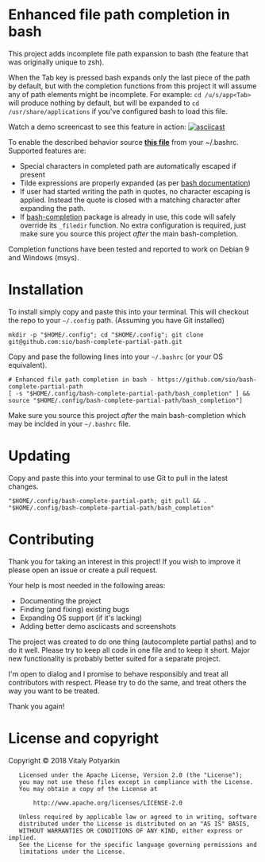 # Enhanced file path completion in bash

This project adds incomplete file path expansion to bash (the feature that was
originally unique to zsh).

When the Tab key is pressed bash expands only the last piece of the path by
default, but with the completion functions from this project it will assume any
of path elements might be incomplete. For example: `cd /u/s/app<Tab>` will
produce nothing by default, but will be expanded to `cd /usr/share/applications`
if you've configured bash to load this file.

Watch a demo screencast to see this feature in action:
[![asciicast](https://asciinema.org/a/0zhzOYbkF22pWLmbx1RHCYyqQ.png)](https://asciinema.org/a/0zhzOYbkF22pWLmbx1RHCYyqQ)

To enable the described behavior source [**this file**][main] from your
~/.bashrc. Supported features are:

- Special characters in completed path are automatically escaped if present
- Tilde expressions are properly expanded (as per [bash documentation])
- If user had started writing the path in quotes, no character escaping is
  applied. Instead the quote is closed with a matching character after expanding
  the path.
- If [bash-completion] package is already in use, this code will safely override
  its `_filedir` function. No extra configuration is required, just make sure
  you source this project *after* the main bash-completion.

Completion functions have been tested and reported to work on Debian 9 and
Windows (msys).

# Installation

To install simply copy and paste this into your terminal. This will checkout the repo to your `~/.config` path. (Assuming you have Git installed)

```shell
mkdir -p "$HOME/.config"; cd "$HOME/.config"; git clone git@github.com:sio/bash-complete-partial-path.git
```

Copy and pase the following lines into your `~/.bashrc` (or your OS equivalent).

```shell
# Enhanced file path completion in bash - https://github.com/sio/bash-complete-partial-path
[ -s "$HOME/.config/bash-complete-partial-path/bash_completion" ] && source "$HOME/.config/bash-complete-partial-path/bash_completion"]
```

Make sure you source this project *after* the main bash-completion which may be inclded in your  `~/.bashrc` file.

# Updating

Copy and paste this into your terminal to use Git to pull in the latest changes.

```shell
"$HOME/.config/bash-complete-partial-path; git pull && . "$HOME/.config/bash-complete-partial-path/bash_completion"
```

# Contributing

Thank you for taking an interest in this project! If you wish to improve it
please open an issue or create a pull request.

Your help is most needed in the following areas:

- Documenting the project
- Finding (and fixing) existing bugs
- Expanding OS support (if it's lacking)
- Adding better demo asciicasts and screenshots

The project was created to do one thing (autocomplete partial paths) and to do
it well. Please try to keep all code in one file and to keep it short. Major new
functionality is probably better suited for a separate project.

I'm open to dialog and I promise to behave responsibly and treat all
contributors with respect. Please try to do the same, and treat others the way
you want to be treated.

Thank you again!


# License and copyright

Copyright © 2018 Vitaly Potyarkin

```
   Licensed under the Apache License, Version 2.0 (the "License");
   you may not use these files except in compliance with the License.
   You may obtain a copy of the License at

       http://www.apache.org/licenses/LICENSE-2.0

   Unless required by applicable law or agreed to in writing, software
   distributed under the License is distributed on an "AS IS" BASIS,
   WITHOUT WARRANTIES OR CONDITIONS OF ANY KIND, either express or implied.
   See the License for the specific language governing permissions and
   limitations under the License.
```

[bash-completion]: https://salsa.debian.org/debian/bash-completion
[bash documentation]: https://www.gnu.org/software/bash/manual/html_node/Tilde-Expansion.html
[main]: bash_completion
